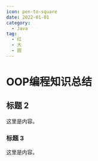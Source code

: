 ```yaml
---
icon: pen-to-square
date: 2022-01-01
category:
  - Java
tag:
  - 红
  - 大
  - 圆
---
```


# OOP编程知识总结

## 标题 2

这里是内容。

### 标题 3

这里是内容。
